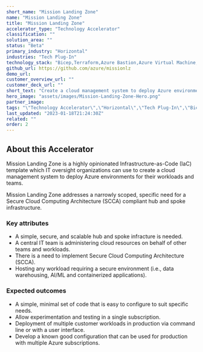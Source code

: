 ```yaml
---
short_name: "Mission Landing Zone"
name: "Mission Landing Zone"
title: "Mission Landing Zone"
accelerator_type: "Technology Accelerator"
classification: ""
solution_area: ""
status: "Beta"
primary_industry: "Horizontal"
industries: "Tech Plug-In"
technology_stack: "Bicep,Terraform,Azure Bastion,Azure Virtual Machine,Azure Firewall,Azure Defender,Azure Policy,Azure Sentinel,Azure Storage,Log Analytics"
github_url: https://github.com/azure/missionlz
demo_url: 
customer_overview_url: ""
customer_deck_url: ""
short_text: "Create a cloud management system to deploy Azure environments."
hero_image: "assets/images/Mission-Landing-Zone-Hero.png"
partner_image: 
tags: "\"Technology Accelerator\",\"Horizontal\",\"Tech Plug-In\",\"Bicep\",\"Terraform\",\"Azure Bastion\",\"Azure Virtual Machine\",\"Azure Firewall\",\"Azure Defender\",\"Azure Policy\",\"Azure Sentinel\",\"Azure Storage\",\"Log Analytics\",\"Beta\""
last_updated: "2023-01-18T21:24:30Z"
related: ""
order: 2
---
```

## About this Accelerator

Mission Landing Zone is a highly opinionated Infrastructure-as-Code (IaC) template which IT oversight organizations can use to create a cloud management system to deploy Azure environments for their workloads and teams.

Mission Landing Zone addresses a narrowly scoped, specific need for a Secure Cloud Computing Architecture (SCCA) compliant hub and spoke infrastructure.

### Key attributes
- A simple, secure, and scalable hub and spoke infracture is needed.
- A central IT team is administering cloud resources on behalf of other teams and workloads.
- There is a need to implement Secure Cloud Computing Architecture (SCCA).
- Hosting any workload requiring a secure environment (i.e., data warehousing, AI/ML and containerized applications).

### Expected outcomes
- A simple, minimal set of code that is easy to configure to suit specific needs.
- Allow experimentation and testing in a single subscription.
- Deployment of multiple customer workloads in production via command line or with a user interface.
- Develop a known good configuration that can be used for production with multiple Azure subscriptions.